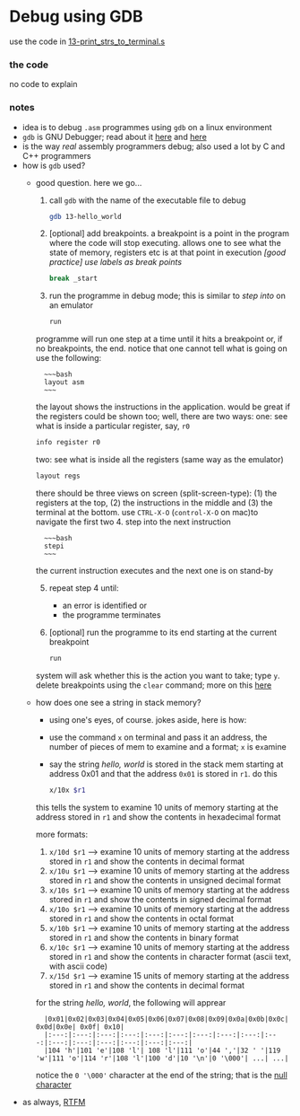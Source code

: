 # Debug using GDB
use the code in [13-print_strs_to_terminal.s](./13-print_strs_to_terminal.s)

### the code 
no code to explain

### notes
* idea is to debug `.asm` programmes using `gdb` on a linux environment
* `gdb` is GNU Debugger; read about it [here](https://www.sourceware.org/gdb/) and [here](https://bob.cs.sonoma.edu/IntroCompOrg-x64/bookap3.html)
* is the way _real_ assembly programmers debug; also used a lot by C and C++ programmers
* how is `gdb` used?
    * good question. here we go...
        1. call `gdb` with the name of the executable file to debug

            ~~~bash
            gdb 13-hello_world
            ~~~

        2. \[optional\] add breakpoints. a breakpoint is a point in the program where the code will stop executing. allows one to see what the state of memory, registers etc is at that point in execution 
        *\[good practice\] use labels as break points*

            ~~~bash
            break _start
            ~~~

        3. run the programme in debug mode; this is similar to _step into_ on an emulator

            ~~~bash
            run
            ~~~

        programme will run one step at a time until it hits a breakpoint or, if no breakpoints, the end.
        notice that one cannot tell what is going on use the following:
            
            ~~~bash
            layout asm
            ~~~

        the layout shows the instructions in the application. would be great if the registers could be shown too; well, there are two ways:
        one: see what is inside a particular register, say, `r0`

        ~~~bash
        info register r0
        ~~~
        
        two: see what is inside all the registers (same way as the emulator)

        ~~~bash
        layout regs
        ~~~

        there should be three views on screen (split-screen-type): (1) the registers at the top, (2) the instructions in the middle and (3) the terminal at the bottom. use `CTRL-X-O` (`control-X-O` on mac)to navigate the first two
        4. step into the next instruction

            ~~~bash
            stepi
            ~~~
        
        the current instruction executes and the next one is on stand-by

        5. repeat step 4 until:
            * an error is identified or
            * the programme terminates
        6. \[optional\] run the programme to its end starting at the current breakpoint

            ~~~bash
            run
            ~~~

        system will ask whether this is the action you want to take; type `y`. delete breakpoints using the `clear` command; more on this [here](https://ftp.gnu.org/old-gnu/Manuals/gdb/html_node/gdb_31.html)
    * how does one see a string in stack memory?
        * using one's eyes, of course. jokes aside, here is how:
        * use the command `x` on terminal and pass it an address, the number of pieces of mem to examine and a format; `x` is e`x`amine
        * say the string _hello, world_ is stored in the stack mem starting at address 0x01 and that the address `0x01` is stored in `r1`. do this

            ~~~bash
            x/10x $r1
            ~~~

        this tells the system to examine 10 units of memory starting at the address stored in `r1` and show the contents in hexadecimal format

        more formats:
        1. `x/10d $r1` -->  examine 10 units of memory starting at the address stored in `r1` and show the contents in decimal format
        2. `x/10u $r1` -->  examine 10 units of memory starting at the address stored in `r1` and show the contents in unsigned decimal format
        3. `x/10s $r1` -->  examine 10 units of memory starting at the address stored in `r1` and show the contents in signed decimal format
        4. `x/10o $r1` -->  examine 10 units of memory starting at the address stored in `r1` and show the contents in octal format
        5. `x/10b $r1` -->  examine 10 units of memory starting at the address stored in `r1` and show the contents in binary format
        6. `x/10c $r1` -->  examine 10 units of memory starting at the address stored in `r1` and show the contents in character format (ascii text, with ascii code)
        7. `x/15d $r1` -->  examine 15 units of memory starting at the address stored in `r1` and show the contents in decimal format

        for the string _hello, world_, the following will apprear

            |0x01|0x02|0x03|0x04|0x05|0x06|0x07|0x08|0x09|0x0a|0x0b|0x0c| 0x0d|0x0e| 0x0f| 0x10|
            |:---:|:---:|:---:|:---:|:---:|:---:|:---:|:---:|:---:|:---:|:---:|:---:|:---:|:---:|:---:|:---:|
            |104 'h'|101 'e'|108 'l'| 108 'l'|111 'o'|44 ','|32 ' '|119 'w'|111 'o'|114 'r'|108 'l'|100 'd'|10 '\n'|0 '\000'| ...| ...|
        
        notice the `0 '\000'` character at the end of the string; that is the [null character](https://www.dictionary.com/browse/null-character)
* as always, [RTFM](https://ftp.gnu.org/old-gnu/Manuals/gdb/html_node/gdb_toc.html)